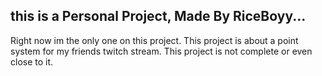 ## this is a Personal Project, Made By RiceBoyy...
Right now im the only one on this project. This project is about a point system for my friends twitch stream.
This project is not complete or even close to it.

